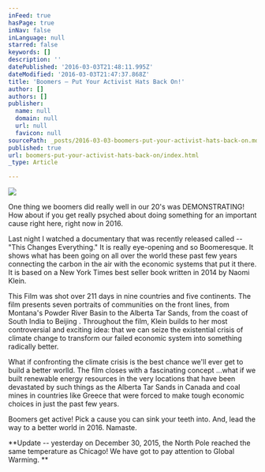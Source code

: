 ```yaml
---
inFeed: true
hasPage: true
inNav: false
inLanguage: null
starred: false
keywords: []
description: ''
datePublished: '2016-03-03T21:48:11.995Z'
dateModified: '2016-03-03T21:47:37.868Z'
title: 'Boomers – Put Your Activist Hats Back On!'
author: []
authors: []
publisher:
  name: null
  domain: null
  url: null
  favicon: null
sourcePath: _posts/2016-03-03-boomers-put-your-activist-hats-back-on.md
published: true
url: boomers-put-your-activist-hats-back-on/index.html
_type: Article

---
```

![](https://the-grid-user-content.s3-us-west-2.amazonaws.com/a6576037-5205-423a-ad90-5897ee2d7d92.jpg)

One thing we boomers did really well in our 20's was DEMONSTRATING!  How about if  you get really psyched about doing something for an important cause right here, right now in 2016\.

Last night I watched a documentary that was recently released called -- "This Changes Everything." It is really eye-opening and so Boomeresque. It shows what has been going on all over the world these past few years connecting the carbon in the air with the economic systems that put it there. It is based on a New York Times best seller book written in 2014 by Naomi Klein.

This Film was shot over 211 days in nine countries and five continents. The film presents seven portraits of communities on the front lines, from Montana's Powder River Basin to the Alberta Tar Sands, from the coast of South India to Beijing . Throughout the film, Klein builds to her most controversial and exciting idea: that we can seize the existential crisis of climate change to transform our failed economic system into something radically better.

What if confronting the climate crisis is the best chance we'll ever get to build a better worlld. The film closes with a fascinating concept ...what if we built  renewable energy resources in the very locations that have been devastated  by such things as the Alberta Tar Sands in Canada  and coal mines in countries like Greece that were forced to make tough economic choices in just the past few years.

Boomers get active! Pick a cause you can sink your teeth into. And, lead the way to a better world in 2016\. Namaste.

**Update -- yesterday on December 30, 2015, the North Pole reached the same temperature as Chicago! We have got to pay attention to Global Warming. **